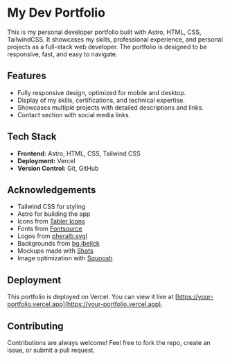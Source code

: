 # My Dev Portfolio

This is my personal developer portfolio built with Astro, HTML, CSS, TailwindCSS. It showcases my skills, professional experience, and personal projects as a full-stack web developer. The portfolio is designed to be responsive, fast, and easy to navigate.

## Features
- Fully responsive design, optimized for mobile and desktop.
- Display of my skills, certifications, and technical expertise.
- Showcases multiple projects with detailed descriptions and links.
- Contact section with social media links.

## Tech Stack
- **Frontend:** Astro, HTML, CSS, Tailwind CSS
- **Deployment:** Vercel
- **Version Control:** Git, GitHub

## Acknowledgements
- Tailwind CSS for styling
- Astro for building the app
- Icons from [Tabler Icons](https://tabler.io/icons)
- Fonts from [Fontsource](https://fontsource.org/)
- Logos from [pheralb.svgl](https://svgl.app/)
- Backgrounds from [bg.ibelick](https://bg.ibelick.com/)
- Mockups made with [Shots](https://shots.so/)
- Image optimization with [Squoosh](https://squoosh.app/)

## Deployment
This portfolio is deployed on Vercel. You can view it live at [https://your-portfolio.vercel.app](https://your-portfolio.vercel.app).

## Contributing
Contributions are always welcome! Feel free to fork the repo, create an issue, or submit a pull request.